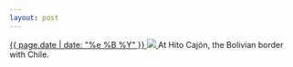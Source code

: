 ```yaml
---
layout: post
---
```


<p>
  <a href="/132">
    <time>{{ page.date | date: "%e %B %Y" }}</time>
    <img src="https://s3.amazonaws.com/life.aaronjgreenberg.com/132.jpg">
  </a>
  At Hito Cajón, the Bolivian border with Chile.
</p>
